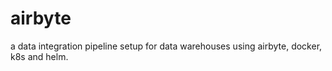 # airbyte
a data integration pipeline setup for data warehouses using airbyte, docker, k8s and helm.
